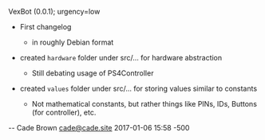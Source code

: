 VexBot (0.0.1); urgency=low

   * First changelog
      - in roughly Debian format

   * created `hardware` folder under src/... for hardware abstraction
     - Still debating usage of PS4Controller

   * created `values` folder under src/... for storing values similar to constants
     - Not mathematical constants, but rather things like PINs, IDs, Buttons (for controller), etc.

 -- Cade Brown <cade@cade.site>  2017-01-06 15:58 -500
